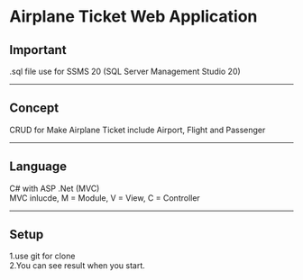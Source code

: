 # Airplane Ticket Web Application

## Important

.sql file use for SSMS 20 (SQL Server Management Studio 20)</br>

------------------------------------------------------------------------------------------

## Concept

CRUD for Make Airplane Ticket include Airport, Flight and Passenger</br>

------------------------------------------------------------------------------------------

## Language

C# with ASP .Net (MVC)</br>
MVC inlucde, M = Module, V = View, C = Controller</br>

------------------------------------------------------------------------------------------

## Setup

1.use git for clone</br>
2.You can see result when you start.
